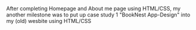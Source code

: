 After completing Homepage and About me page using HTML/CSS, my another milestone was to put up case study 1 "BookNest App-Design" into my (old) wesbite using HTML/CSS
